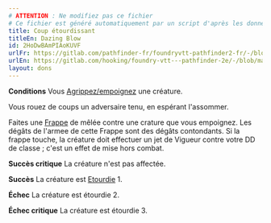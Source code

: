 ```yaml
---
# ATTENTION : Ne modifiez pas ce fichier
# Ce fichier est généré automatiquement par un script d'après les données du module Foundry VTT officiel et de sa traduction
title: Coup étourdissant
titleEn: Dazing Blow
id: 2HoDwBAmPIAoKUVF
urlFr: https://gitlab.com/pathfinder-fr/foundryvtt-pathfinder2-fr/-/blob/master/data/feats/2HoDwBAmPIAoKUVF.htm
urlEn: https://gitlab.com/hooking/foundry-vtt---pathfinder-2e/-/blob/master/packs/data/feats.db/dazing-blow.json
layout: dons
---
```

**Conditions** Vous [Agrippez/empoignez](../conditions/agrippé-empoigné.md) une créature.

Vous rouez de coups un adversaire tenu, en espérant l'assommer.

Faites une [Frappe](../actions/frapper.md) de mêlée contre une crature que vous empoignez. Les dégâts de l'armee de cette Frappe sont des dégâts contondants. Si la frappe touche, la créature doit effectuer un jet de Vigueur contre votre DD de classe ; c'est un effet de mise hors combat.

**Succès critique** La créature n'est pas affectée.

**Succès** La créature est [Etourdie](../conditions/étourdi.md) 1.

**Échec** La créature est étourdie 2.

**Échec critique** La créature est étourdie 3.
